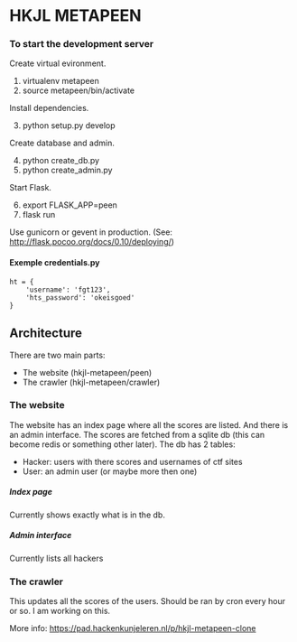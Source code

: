 # HKJL METAPEEN

### To start the development server
Create virtual evironment.

1. virtualenv metapeen
2. source metapeen/bin/activate

Install dependencies.

3. python setup.py develop

Create database and admin.

4. python create_db.py
5. python create_admin.py

Start Flask.

6. export FLASK_APP=peen
7. flask run

Use gunicorn or gevent in production. (See: http://flask.pocoo.org/docs/0.10/deploying/)


#### Exemple credentials.py

    ht = { 
        'username': 'fgt123',
        'hts_password': 'okeisgoed'
    }


## Architecture

There are two main parts:

- The website (hkjl-metapeen/peen)
- The crawler (hkjl-metapeen/crawler)

### The website
The website has an index page where all the scores are listed. And there is an admin interface.
The scores are fetched from a sqlite db (this can become redis or something other later).
The db has 2 tables:

- Hacker: users with there scores and usernames of ctf sites
- User: an admin user (or maybe more then one)

##### Index page
Currently shows exactly what is in the db.

##### Admin interface
Currently lists all hackers

### The crawler
This updates all the scores of the users. Should be ran by cron every hour or so.
I am working on this.


More info: https://pad.hackenkunjeleren.nl/p/hkjl-metapeen-clone


